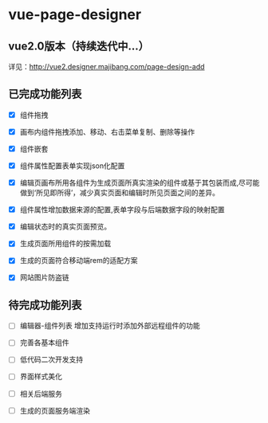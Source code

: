 # vue-page-designer

## vue2.0版本（持续迭代中...）

详见：http://vue2.designer.majibang.com/page-design-add

## 已完成功能列表

- [x] 组件拖拽

- [x] 画布内组件拖拽添加、移动、右击菜单复制、删除等操作

- [x] 组件嵌套

- [x] 组件属性配置表单实现json化配置

- [x] 编辑页画布所用各组件为生成页面所真实渲染的组件或基于其包装而成,尽可能做到‘所见即所得’，减少真实页面和编辑时所见页面之间的差异。

- [x] 组件属性增加数据来源的配置,表单字段与后端数据字段的映射配置

- [X] 编辑状态时的真实页面预览。

- [x] 生成页面所用组件的按需加载

- [x] 生成的页面符合移动端rem的适配方案

- [x] 网站图片防盗链

## 待完成功能列表
  
 - [ ] 编辑器-组件列表 增加支持运行时添加外部远程组件的功能

 - [ ] 完善各基本组件

 - [ ] 低代码二次开发支持
 
 - [ ] 界面样式美化

 - [ ] 相关后端服务

 - [ ] 生成的页面服务端渲染

 
